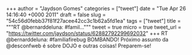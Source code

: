 
+++
author = "Jaydson Gomes"
categories = ["tweet"]
date = "Tue Apr 26 14:16:40 +0000 2011"
draft = false
slug = "54c56d0febb37f81f27acee42cc3c1b62a5fd1ea"
tags = ["tweet"]
title = """RT @bernarddeluna: #famil..."""
tweet = true
micro = true
tweet_url = "https://twitter.com/jaydson/status/62882792299692032"
+++
RT @bernarddeluna: #familiafirebug BOMBANDO! Próximo assunto da @desconfweb é sobre DOJO e outras coisas! Preparem-se!
